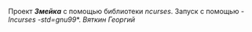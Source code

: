 
Проект ***Змейка*** с помощью библиотеки *ncurses*.
Запуск с помощью *-lncurses -std=gnu99**. 
*Вяткин Георгий*
